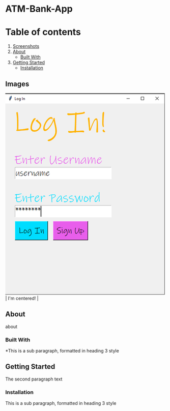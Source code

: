 # ATM-Bank-App

# Table of contents
1. [Screenshots](#screenshots)
2. [About](#about)
    * [Built With](#builtwith)
3. [Getting Started](#gettingstarted)
    * [Installation](#installation) 

## Images <a name="screenshots"></a>
![This is the Login page](resources/Log_In.PNG)
| I'm centered! |


## About <a name="about"></a>
about

### Built With <a name="builtwith"></a>
*This is a sub paragraph, formatted in heading 3 style

## Getting Started <a name="gettingstarted"></a>
The second paragraph text

### Installation <a name="installation"></a>
This is a sub paragraph, formatted in heading 3 style
